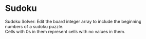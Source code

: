 # Sudoku

Sudoku Solver:  Edit the board integer array to include the beginning numbers of a sudoku puzzle.  
Cells with 0s in them represent cells with no values in them.










